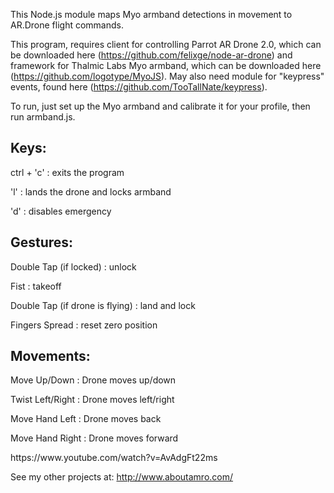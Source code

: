 This Node.js module maps Myo armband detections in movement to AR.Drone flight commands.

This program, requires client for controlling Parrot AR Drone 2.0, which can be downloaded here (https://github.com/felixge/node-ar-drone) and framework for Thalmic Labs Myo armband, which can be downloaded here (https://github.com/logotype/MyoJS).
May also need module for "keypress" events, found here (https://github.com/TooTallNate/keypress).

To run, just set up the Myo armband and calibrate it for your profile, then run armband.js.

<h2>Keys:</h2>
<p>ctrl + 'c' : exits the program</p>
<p>'l' : lands the drone and locks armband</p>
<p>'d' : disables emergency</p>

<h2>Gestures:</h2>
<p>Double Tap (if locked) : unlock</p>
<p>Fist : takeoff</p>
<p>Double Tap (if drone is flying) : land and lock</p>
<p>Fingers Spread : reset zero position</p>

<h2>Movements:</h2>
<p>Move Up/Down : Drone moves up/down</p>
<p>Twist Left/Right : Drone moves left/right</p>
<p>Move Hand Left : Drone moves back</p>
<p>Move Hand Right : Drone moves forward</p>
https://www.youtube.com/watch?v=AvAdgFt22ms

See my other projects at: http://www.aboutamro.com/
